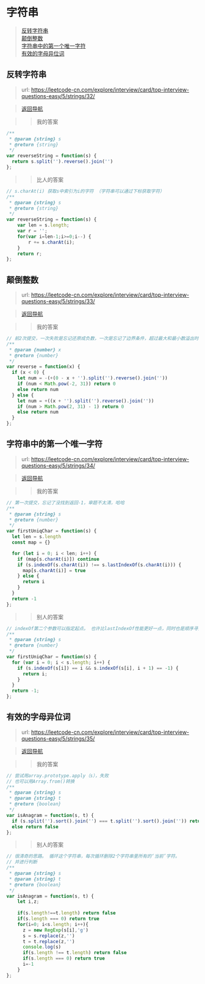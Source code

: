 # 字符串

> [反转字符串](#反转字符串) <br>
> [颠倒整数](#颠倒整数) <br>
> [字符串中的第一个唯一字符](#字符串中的第一个唯一字符) <br>
> [有效的字母异位词](#有效的字母异位词) <br>


## 反转字符串

> url: https://leetcode-cn.com/explore/interview/card/top-interview-questions-easy/5/strings/32/

> [返回导航](#字符串)


>> 我的答案

```js
/**
 * @param {string} s
 * @return {string}
 */
var reverseString = function(s) {
  return s.split('').reverse().join('')
};
```

>> 比人的答案

```js
// s.charAt(i) 获取s中索引为i的字符 （字符串可以通过下标获取字符）
/**
 * @param {string} s
 * @return {string}
 */
var reverseString = function(s) {
    var len = s.length;
    var r = '';
    for(var i=len-1;i>=0;i--) {
        r += s.charAt(i);
    }
    return r;
};
```

## 颠倒整数

> url: https://leetcode-cn.com/explore/interview/card/top-interview-questions-easy/5/strings/33/

> [返回导航](#字符串)


>> 我的答案

```js
// 前2次提交，一次失败是忘记还原成负数，一次是忘记了边界条件，超过最大和最小数溢出时返回0
/**
 * @param {number} x
 * @return {number}
 */
var reverse = function(x) {
  if (x < 0) {
    let num = -(+(0 - x + '').split('').reverse().join(''))
    if (num < Math.pow(-2, 31)) return 0
    else return num
  } else {
    let num = +((x + '').split('').reverse().join(''))
    if (num > Math.pow(2, 31) - 1) return 0
    else return num
  }
};
```

## 字符串中的第一个唯一字符

> url: https://leetcode-cn.com/explore/interview/card/top-interview-questions-easy/5/strings/34/

> [返回导航](#字符串)


>> 我的答案

```js
// 第一次提交，忘记了没找到返回-1，审题不太清，哈哈
/**
 * @param {string} s
 * @return {number}
 */
var firstUniqChar = function(s) {
  let len = s.length
  const map = {}

  for (let i = 0; i < len; i++) {
    if (map[s.charAt(i)]) continue
    if (s.indexOf(s.charAt(i)) !== s.lastIndexOf(s.charAt(i))) {
      map[s.charAt(i)] = true
    } else {
      return i
    }
  }
  return -1
};
```

>> 别人的答案

```js
// indexOf第二个参数可以指定起点。 也许比lastIndexOf性能更好一点，同时也是顺序寻找的一种方式
/**
 * @param {string} s
 * @return {number}
 */
var firstUniqChar = function(s) {
  for (var i = 0; i < s.length; i++) {
    if (s.indexOf(s[i]) == i && s.indexOf(s[i], i + 1) == -1) {
      return i;
    }
  }
  return -1;
};
```

## 有效的字母异位词

> url: https://leetcode-cn.com/explore/interview/card/top-interview-questions-easy/5/strings/35/

> [返回导航](#字符串)


>> 我的答案

```js
// 尝试用array.prototype.apply（s），失败 
// 也可以用Array.from()转换
/**
 * @param {string} s
 * @param {string} t
 * @return {boolean}
 */
var isAnagram = function(s, t) {
  if (s.split('').sort().join('') === t.split('').sort().join('')) return true
  else return false
};
```

>> 别人的答案

```js
// 很清奇的思路。 循环这个字符串，每次循环删除2个字符串里所有的‘当前’字符。
// 并进行判断
/**
 * @param {string} s
 * @param {string} t
 * @return {boolean}
 */
var isAnagram = function(s, t) {
    let i,z;
    
    if(s.length!==t.length) return false
    if(s.length === 0) return true
    for(i=0; i<s.length; i++){
      z = new RegExp(s[i],'g')
      s = s.replace(z,'')
      t = t.replace(z,'')
      console.log(s)
      if(s.length !== t.length) return false
      if(s.length === 0) return true
      i=-1
    }
};
```
